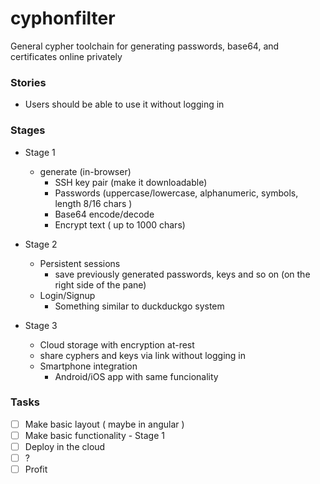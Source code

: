 # cyphonfilter
General cypher toolchain for generating passwords, base64, and certificates online privately



### Stories

- Users should be able to use it without logging in 

### Stages 

- Stage 1 
	- generate (in-browser) 
		- SSH key pair (make it downloadable)
		- Passwords (uppercase/lowercase, alphanumeric, symbols, length 8/16 chars )
		- Base64 encode/decode
		- Encrypt text ( up to 1000 chars)

- Stage 2 
	- Persistent sessions
		- save previously generated passwords, keys and so on (on the right side of the pane)
	- Login/Signup
		- Something similar to duckduckgo system

- Stage 3 
	- Cloud storage with encryption at-rest	
	- share cyphers and keys via link without logging in 
	- Smartphone integration
		- Android/iOS app with same funcionality 

### Tasks
- [ ] Make basic layout ( maybe in angular )  
- [ ] Make basic functionality - Stage 1 
- [ ] Deploy in the cloud 
- [ ] ?
- [ ] Profit
